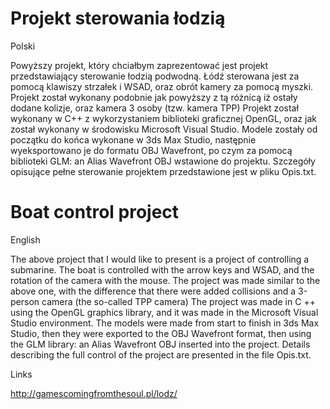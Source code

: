 # Projekt sterowania łodzią

Polski

Powyższy projekt, który chciałbym zaprezentować jest projekt przedstawiający sterowanie łodzią podwodną. 
Łódź sterowana jest za pomocą klawiszy strzałek i WSAD, oraz obrót kamery za pomocą myszki. 
Projekt został wykonany podobnie jak powyższy z tą różnicą iż ostały dodane kolizje, oraz kamera 3 osoby (tzw. kamera TPP) 
Projekt został wykonany w C++ z wykorzystaniem biblioteki graficznej OpenGL, oraz jak został wykonany w środowisku Microsoft Visual Studio. 
Modele zostały od początku do końca wykonane w 3ds Max Studio, następnie wyeksportowano je do formatu OBJ Wavefront, 
po czym za pomocą biblioteki GLM: an Alias Wavefront OBJ wstawione do projektu. 
Szczegóły opisujące pełne sterowanie projektem przedstawione jest w pliku Opis.txt.


# Boat control project

English

The above project that I would like to present is a project of controlling a submarine.
The boat is controlled with the arrow keys and WSAD, and the rotation of the camera with the mouse.
The project was made similar to the above one, with the difference that there were added collisions and a 3-person camera (the so-called TPP camera)
The project was made in C ++ using the OpenGL graphics library, and it was made in the Microsoft Visual Studio environment.
The models were made from start to finish in 3ds Max Studio, then they were exported to the OBJ Wavefront format,
then using the GLM library: an Alias Wavefront OBJ inserted into the project.
Details describing the full control of the project are presented in the file Opis.txt.

Links

http://gamescomingfromthesoul.pl/lodz/
